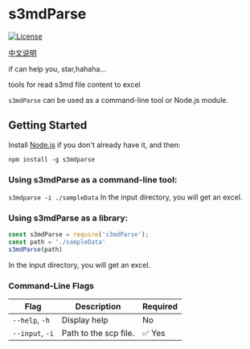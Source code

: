 # s3mdParse
[![License](https://img.shields.io/:license-apache-blue.svg)](https://github.com/verybigzhouhai/s3mdParse/blob/main/LICENSE)

[中文说明](https://github.com/verybigzhouhai/s3mdParse/blob/main/README_CN.md)

if can help you, star,hahaha...

tools for read s3md file content to excel

`s3mdParse` can be used as a command-line tool or Node.js module.

## Getting Started

Install [Node.js](https://nodejs.org/en/) if you don't already have it, and then:
```
npm install -g s3mdparse
```

### Using s3mdParse as a command-line tool:

`s3mdparse -i ./sampleData`
In the input directory, you will get an excel.
### Using s3mdParse as a library:

```javascript
const s3mdParse = require('s3mdParse');
const path = './sampleData'
s3mdParse(path)
```
In the input directory, you will get an excel.
### Command-Line Flags

|Flag|Description|Required|
|----|-----------|--------|
|`--help`, `-h`|Display help|No|
|`--input`, `-i`|Path to the scp file.|:white_check_mark: Yes|
